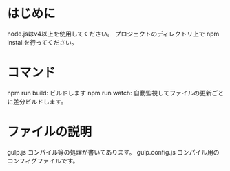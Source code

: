 # はじめに
node.jsはv4以上を使用してください。
プロジェクトのディレクトリ上で npm installを行ってください。

# コマンド
npm run build:      ビルドします
npm run watch:    自動監視してファイルの更新ごとに差分ビルドします。

# ファイルの説明
gulp.js コンパイル等の処理が書いてあります。
gulp.config.js コンパイル用のコンフィグファイルです。
